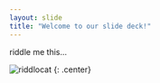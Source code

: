 ```yaml
---
layout: slide
title: "Welcome to our slide deck!"
---
```


riddle me this...

![riddlocat](https://octodex.github.com/images/riddlocat.png)
{: .center}
